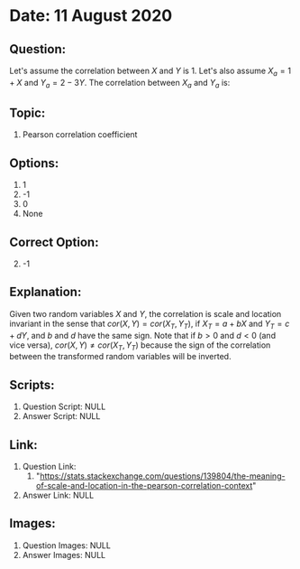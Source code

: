 # Date: 11 August 2020

## Question:
Let's assume the correlation between $X$ and $Y$ is 1. Let's also assume $X_a = 1 + X$ and $Y_a = 2 - 3Y$. The correlation between $X_a$ and $Y_a$ is:

## Topic:
1. Pearson correlation coefficient

## Options:
1. 1
2. -1
3. 0
4. None

## Correct Option:
2. -1

## Explanation:
Given two random variables $X$ and $Y$, the correlation is scale and location invariant in the sense that $cor(X,Y) = cor(X_T, Y_T)$, if $X_T = a + bX$ and $Y_T = c + dY$, and $b$ and $d$ have the same sign. Note that if $b > 0$ and $d < 0$ (and vice versa), $cor(X,Y) \neq cor(X_T, Y_T)$ because the sign of the correlation between the transformed random variables will be inverted.

## Scripts:
1. Question Script: NULL
2. Answer Script: NULL

## Link:
1. Question Link:
   1. "https://stats.stackexchange.com/questions/139804/the-meaning-of-scale-and-location-in-the-pearson-correlation-context"
2. Answer Link: NULL

## Images:
1. Question Images: NULL
2. Answer Images: NULL
